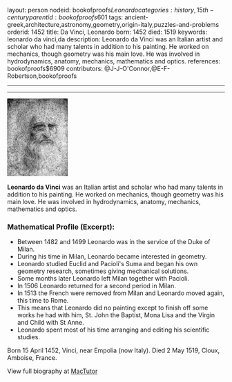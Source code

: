 layout: person
nodeid: bookofproofs$Leonardo
categories: history,15th-century
parentid: bookofproofs$601
tags: ancient-greek,architecture,astronomy,geometry,origin-italy,puzzles-and-problems
orderid: 1452
title: Da Vinci, Leonardo
born: 1452
died: 1519
keywords: leonardo da vinci,da
description: Leonardo da Vinci was an Italian artist and scholar who had many talents in addition to his painting. He worked on mechanics, though geometry was his main love. He was involved in hydrodynamics, anatomy, mechanics, mathematics and optics.
references: bookofproofs$6909
contributors: @J-J-O'Connor,@E-F-Robertson,bookofproofs

---



---

![Leonardo.jpg](https://github.com/bookofproofs/bookofproofs.github.io/blob/main/_sources/_assets/images/portraits/Leonardo.jpg?raw=true)

**Leonardo da Vinci** was an Italian artist and scholar who had many talents in addition to his painting. He worked on mechanics, though geometry was his main love. He was involved in hydrodynamics, anatomy, mechanics, mathematics and optics.

### Mathematical Profile (Excerpt):
* Between 1482 and 1499 Leonardo was in the service of the Duke of Milan.
* During his time in Milan, Leonardo became interested in geometry.
* Leonardo studied Euclid and Pacioli's Suma and began his own geometry research, sometimes giving mechanical solutions.
* Some months later Leonardo left Milan together with Pacioli.
* In 1506 Leonardo returned for a second period in Milan.
* In 1513 the French were removed from Milan and Leonardo moved again, this time to Rome.
* This means that Leonardo did no painting except to finish off some works he had with him, St. John the Baptist, Mona Lisa and the Virgin and Child with St Anne.
* Leonardo spent most of his time arranging and editing his scientific studies.

Born 15 April 1452, Vinci, near Empolia (now Italy). Died 2 May 1519, Cloux, Amboise, France.

View full biography at [MacTutor](https://mathshistory.st-andrews.ac.uk/Biographies/Leonardo/)
